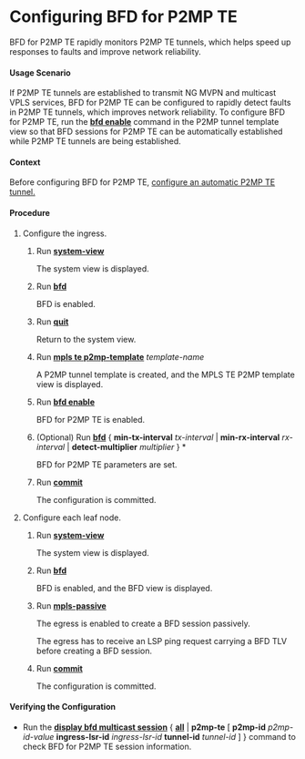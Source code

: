 Configuring BFD for P2MP TE
===========================

BFD for P2MP TE rapidly monitors P2MP TE tunnels, which helps speed up responses to faults and improve network reliability.

#### Usage Scenario

If P2MP TE tunnels are established to transmit NG MVPN and multicast VPLS services, BFD for P2MP TE can be configured to rapidly detect faults in P2MP TE tunnels, which improves network reliability. To configure BFD for P2MP TE, run the [**bfd enable**](cmdqueryname=bfd+enable) command in the P2MP tunnel template view so that BFD sessions for P2MP TE can be automatically established while P2MP TE tunnels are being established.


#### Context

Before configuring BFD for P2MP TE, [configure an automatic P2MP TE tunnel.](dc_vrp_te-p2p_cfg_0133.html)


#### Procedure

1. Configure the ingress.
   1. Run [**system-view**](cmdqueryname=system-view)
      
      
      
      The system view is displayed.
   2. Run [**bfd**](cmdqueryname=bfd)
      
      
      
      BFD is enabled.
   3. Run [**quit**](cmdqueryname=quit)
      
      
      
      Return to the system view.
   4. Run [**mpls te p2mp-template**](cmdqueryname=mpls+te+p2mp-template) *template-name*
      
      
      
      A P2MP tunnel template is created, and the MPLS TE P2MP template view is displayed.
   5. Run [**bfd enable**](cmdqueryname=bfd+enable)
      
      
      
      BFD for P2MP TE is enabled.
   6. (Optional) Run [**bfd**](cmdqueryname=bfd) { **min-tx-interval** *tx-interval* | **min-rx-interval** *rx-interval* | **detect-multiplier** *multiplier* } \*
      
      
      
      BFD for P2MP TE parameters are set.
   7. Run [**commit**](cmdqueryname=commit)
      
      
      
      The configuration is committed.
2. Configure each leaf node.
   1. Run [**system-view**](cmdqueryname=system-view)
      
      
      
      The system view is displayed.
   2. Run [**bfd**](cmdqueryname=bfd)
      
      
      
      BFD is enabled, and the BFD view is displayed.
   3. Run [**mpls-passive**](cmdqueryname=mpls-passive)
      
      
      
      The egress is enabled to create a BFD session passively.
      
      
      
      The egress has to receive an LSP ping request carrying a BFD TLV before creating a BFD session.
   4. Run [**commit**](cmdqueryname=commit)
      
      
      
      The configuration is committed.

#### Verifying the Configuration

* Run the [**display bfd multicast session**](cmdqueryname=display+bfd+multicast+session) { [**all**](cmdqueryname=all) | **p2mp-te** [ **p2mp-id** *p2mp-id-value* **ingress-lsr-id** *ingress-lsr-id* **tunnel-id** *tunnel-id* ] } command to check BFD for P2MP TE session information.